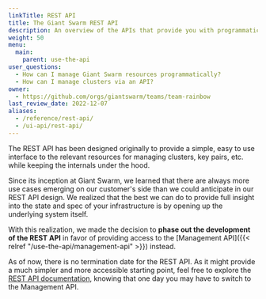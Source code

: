 ```yaml
---
linkTitle: REST API
title: The Giant Swarm REST API
description: An overview of the APIs that provide you with programmatic access to resources like your workload clusters in a Giant Swarm installation. Namely the Rest API and the Management API.
weight: 50
menu:
  main:
    parent: use-the-api
user_questions:
  - How can I manage Giant Swarm resources programmatically?
  - How can I manage clusters via an API?
owner:
  - https://github.com/orgs/giantswarm/teams/team-rainbow
last_review_date: 2022-12-07
aliases:
  - /reference/rest-api/
  - /ui-api/rest-api/
---
```


The REST API has been designed originally to provide a simple, easy to use interface to the relevant resources for managing clusters, key pairs, etc. while keeping the internals under the hood.

Since its inception at Giant Swarm, we learned that there are always more use cases emerging on our customer's side than we could anticipate in our REST API design. We realized that the best we can do to provide full insight into the state and spec of your infrastructure is by opening up the underlying system itself.

With this realization, we made the decision to **phase out the development of the REST API** in favor of providing access to the [Management API]({{< relref "/use-the-api/management-api" >}}) instead.

As of now, there is no termination date for the REST API. As it might provide a much simpler and more accessible starting point, feel free to explore the [REST API documentation](/api/), knowing that one day you may have to switch to the Management API.
